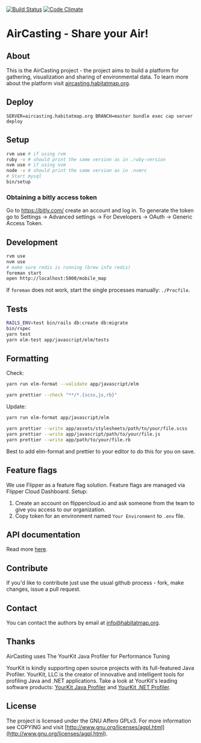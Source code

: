 [![Build Status](https://travis-ci.com/HabitatMap/AirCasting.svg?branch=master)](https://travis-ci.org/HabitatMap/AirCasting)
[![Code Climate](https://codeclimate.com/github/HabitatMap/AirCasting/badges/gpa.svg)](https://codeclimate.com/github/HabitatMap/AirCasting)

# AirCasting - Share your Air!

## About

This is the AirCasting project - the project aims to build a platform for gathering, visualization and sharing of environmental data. To learn more about the platform visit [aircasting.habitatmap.org](http://aircasting.habitatmap.org).

## Deploy

`SERVER=aircasting.habitatmap.org BRANCH=master bundle exec cap server deploy`

## Setup

```bash
rvm use # if using rvm
ruby -v # should print the same version as in .ruby-version
nvm use # if using nvm
node -v # should print the same version as in .nvmrc
# Start mysql
bin/setup
```

### Obtaining a bitly access token

Go to https://bitly.com/ create an account and log in. To generate the token go to Settings -> Advanced settings -> For Developers -> OAuth -> Generic Access Token.

## Development

```bash
rvm use
nvm use
# make sure redis is running (brew info redis)
foreman start
open http://localhost:5000/mobile_map
```

If `foreman` does not work, start the single processes manually: `./Procfile`.

## Tests

```bash
RAILS_ENV=test bin/rails db:create db:migrate
bin/rspec
yarn test
yarn elm-test app/javascript/elm/tests
```

## Formatting

Check:

```bash
yarn run elm-format --validate app/javascript/elm

yarn prettier --check "**/*.{scss,js,rb}"
```

Update:

```bash
yarn run elm-format app/javascript/elm

yarn prettier --write app/assets/stylesheets/path/to/your/file.scss
yarn prettier --write app/javascript/path/to/your/file.js
yarn prettier --write app/path/to/your/file.rb
```

Best to add elm-format and prettier to your editor to do this for you on save.

## Feature flags

We use Flipper as a feature flag solution. Feature flags are managed via Flipper Cloud Dashboard.
Setup:

1. Create an account on flippercloud.io and ask someone from the team to give you access to our organization.
2. Copy token for an environment named `Your Environment` to `.env` file.

## API documentation

Read more [here](doc/api.md).

## Contribute

If you'd like to contribute just use the usual github process - fork, make changes, issue a pull request.

## Contact

You can contact the authors by email at [info@habitatmap.org](mailto:info@habitatmap.org).

## Thanks

AirCasting uses The YourKit Java Profiler for Performance Tuning

YourKit is kindly supporting open source projects with its full-featured Java Profiler. YourKit, LLC is the creator of innovative and intelligent tools for profiling Java and .NET applications. Take a look at YourKit's leading software products: [YourKit Java Profiler](http://www.yourkit.com/java/profiler/index.jsp) and [YourKit .NET Profiler](http://www.yourkit.com/.net/profiler/index.jsp).

## License

The project is licensed under the GNU Affero GPLv3. For more information see COPYING and visit [http://www.gnu.org/licenses/agpl.html](http://www.gnu.org/licenses/agpl.html).
